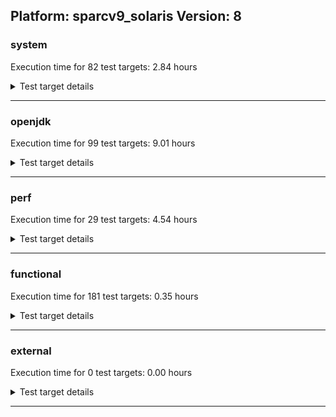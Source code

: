 ## Platform: sparcv9_solaris Version: 8 

###  system
 Execution time for  82  test targets:  2.84  hours
<details><summary>Test target details</summary>

| Test Target Name | Time |
| --- | --- |
| TestJlmRemoteThreadAuth_0 | 1389322.00  ms|
| TestJlmRemoteThreadNoAuth_0 | 1148781.00  ms|
| MiniMix_aot_5m_0 | 833359.00  ms|
| TestJlmRemoteClassAuth_0 | 740210.00  ms|
| TestJlmRemoteClassNoAuth_0 | 690719.00  ms|
| MiniMix_5m_0 | 408147.00  ms|
| ConcurrentLoadTest_5m_0 | 362552.00  ms|
| DBBLoadTest_5m_0 | 323625.00  ms|
| NioLoadTest_5m_0 | 322810.00  ms|
| MathLoadTest_all_5m_0 | 320505.00  ms|
| MathLoadTest_bigdecimal_5m_0 | 319997.00  ms|
| MauveSingleThrdLoad_HS_5m_0 | 318991.00  ms|
| MauveSingleInvocLoad_HS_5m_0 | 318285.00  ms|
| LangLoadTest_5m_0 | 316918.00  ms|
| UtilLoadTest_5m_0 | 316048.00  ms|
| LambdaLoadTest_HS_5m_0 | 315665.00  ms|
| ClassLoadingTest_5m_0 | 315602.00  ms|
| MathLoadTest_autosimd_5m_0 | 315179.00  ms|
| HCRLateAttachWorkload_0 | 278020.00  ms|
| ParallelStreamsLoadTest_HS_0 | 211682.00  ms|
| MauveMultiThrdLoad_5m_0 | 175055.00  ms|
| TestJlmRemoteNotifierProxyAuth_0 | 174661.00  ms|
| OAuthTest_0 | 76083.00  ms|
| TestJlmRemoteMemoryAuth_0 | 48575.00  ms|
| LockingLoadTest_0 | 47930.00  ms|
| TestJlmRemoteMemoryNoAuth_0 | 47288.00  ms|
| TestJlmLocal_0 | 36534.00  ms|
| jcstress_SampleTestBench_0 | 34214.00  ms|
| MachineInfo_0 | 3320.00  ms|
| ClassLoadingTest_5m_1 | 142.00  ms|
| JdiTest_0 | 128.00  ms|
| JdiTest_2 | 128.00  ms|
| JdiTest_1 | 127.00  ms|
| MauveMultiThrdLoad_5m_1 | 126.00  ms|
| MauveSingleInvocLoad_HS_5m_1 | 125.00  ms|
| TestJlmRemoteMemoryAuth_2 | 123.00  ms|
| TestJlmRemoteMemoryNoAuth_2 | 122.00  ms|
| MauveSingleThrdLoad_HS_5m_1 | 122.00  ms|
| TestJlmRemoteMemoryNoAuth_1 | 122.00  ms|
| TestJlmRemoteMemoryAuth_1 | 120.00  ms|
| MathLoadTest_all_5m_1 | 114.00  ms|
| ParallelStreamsLoadTest_HS_1 | 113.00  ms|
| MiniMix_5m_2 | 113.00  ms|
| LangLoadTest_5m_1 | 113.00  ms|
| HCRLateAttachWorkload_1 | 113.00  ms|
| ConcurrentLoadTest_5m_1 | 113.00  ms|
| LangLoadTest_5m_2 | 113.00  ms|
| DBBLoadTest_5m_2 | 113.00  ms|
| MiniMix_5m_1 | 112.00  ms|
| ConcurrentLoadTest_5m_2 | 112.00  ms|
| UtilLoadTest_5m_2 | 112.00  ms|
| UtilLoadTest_5m_1 | 112.00  ms|
| MathLoadTest_all_5m_2 | 112.00  ms|
| LockingLoadTest_2 | 112.00  ms|
| DBBLoadTest_5m_1 | 111.00  ms|
| LockingLoadTest_1 | 111.00  ms|
| HCRLateAttachWorkload_2 | 111.00  ms|
| MauveMultiThrdLoad_5m_2 | 109.00  ms|
| MathLoadTest_autosimd_5m_2 | 107.00  ms|
| TestJlmRemoteThreadAuth_1 | 107.00  ms|
| TestJlmLocal_1 | 107.00  ms|
| MauveSingleInvocLoad_HS_5m_2 | 107.00  ms|
| TestJlmRemoteClassAuth_2 | 107.00  ms|
| TestJlmRemoteClassAuth_1 | 106.00  ms|
| ParallelStreamsLoadTest_HS_2 | 106.00  ms|
| TestJlmRemoteNotifierProxyAuth_1 | 106.00  ms|
| TestJlmRemoteClassNoAuth_1 | 106.00  ms|
| TestJlmRemoteThreadAuth_2 | 106.00  ms|
| MathLoadTest_autosimd_5m_1 | 106.00  ms|
| MathLoadTest_bigdecimal_5m_2 | 106.00  ms|
| MauveSingleThrdLoad_HS_5m_2 | 106.00  ms|
| TestJlmRemoteClassNoAuth_2 | 106.00  ms|
| ClassLoadingTest_5m_2 | 106.00  ms|
| NioLoadTest_5m_2 | 106.00  ms|
| TestJlmRemoteThreadNoAuth_2 | 106.00  ms|
| TestJlmRemoteNotifierProxyAuth_2 | 106.00  ms|
| TestJlmLocal_2 | 106.00  ms|
| MathLoadTest_bigdecimal_5m_1 | 106.00  ms|
| LambdaLoadTest_HS_5m_2 | 105.00  ms|
| TestJlmRemoteThreadNoAuth_1 | 105.00  ms|
| NioLoadTest_5m_1 | 105.00  ms|
| LambdaLoadTest_HS_5m_1 | 105.00  ms|
</details>

---

###  openjdk
 Execution time for  99  test targets:  9.01  hours
<details><summary>Test target details</summary>

| Test Target Name | Time |
| --- | --- |
| jdk_util_0 | 6381100.00  ms|
| hotspot_jre_0 | 4610816.00  ms|
| jdk_jfr_0 | 4017911.00  ms|
| jdk_lang_0 | 2132529.00  ms|
| jdk_security4_0 | 1522599.00  ms|
| jdk_rmi_0 | 1364164.00  ms|
| jdk_nio_0 | 1351264.00  ms|
| jdk_jdi_jdk8_0 | 1297645.00  ms|
| jdk_tools_0 | 1277542.00  ms|
| jdk_math_0 | 1141693.00  ms|
| jdk_jmx_0 | 1114452.00  ms|
| jdk_net_0 | 995337.00  ms|
| jdk_beans_0 | 948293.00  ms|
| jdk_instrument_0 | 861568.00  ms|
| jdk_security1_0 | 827394.00  ms|
| jdk_other_0 | 560942.00  ms|
| jdk_imageio_0 | 422921.00  ms|
| jdk_time_0 | 391810.00  ms|
| hotspot_custom_0 | 310021.00  ms|
| jdk_security2_0 | 298662.00  ms|
| jdk_management_0 | 222468.00  ms|
| jdk_io_0 | 180057.00  ms|
| jdk_text_0 | 102907.00  ms|
| jdk_custom_0 | 66361.00  ms|
| hotspot_gc_0 | 12934.00  ms|
| hotspot_serviceability_0 | 7674.00  ms|
| hotspot_compiler_0 | 6999.00  ms|
| hotspot_runtime_0 | 6852.00  ms|
| jdk_jdi_jdk8_2 | 107.00  ms|
| jdk_jdi_jdk8_1 | 106.00  ms|
| jdk_util_1 | 105.00  ms|
| jdk_math_1 | 105.00  ms|
| jdk_lang_2 | 105.00  ms|
| jdk_lang_1 | 105.00  ms|
| jdk_util_2 | 105.00  ms|
| jdk_math_2 | 105.00  ms|
| hotspot_serviceability_1 | 80.00  ms|
| jdk_security3_1 | 46.00  ms|
| jdk_awt_1 | 46.00  ms|
| jdk_awt_0 | 45.00  ms|
| jdk_sound_0 | 45.00  ms|
| jdk_awt_2 | 45.00  ms|
| jdk_security3_0 | 44.00  ms|
| jdk_sound_1 | 43.00  ms|
| jdk_2d_2 | 43.00  ms|
| jdk_custom_1 | 43.00  ms|
| jdk_2d_1 | 42.00  ms|
| jdk_io_1 | 42.00  ms|
| jdk_sound_2 | 42.00  ms|
| jdk_swing_1 | 42.00  ms|
| jdk_swing_0 | 42.00  ms|
| jdk_swing_2 | 41.00  ms|
| jdk_jmx_1 | 41.00  ms|
| jdk_other_1 | 41.00  ms|
| jdk_2d_0 | 41.00  ms|
| jdk_security1_1 | 40.00  ms|
| jdk_tools_1 | 40.00  ms|
| jdk_net_1 | 40.00  ms|
| jdk_rmi_1 | 40.00  ms|
| jdk_security4_1 | 40.00  ms|
| jdk_security3_2 | 39.00  ms|
| jdk_time_1 | 39.00  ms|
| jdk_jmx_2 | 39.00  ms|
| jdk_nio_1 | 39.00  ms|
| jdk_security4_2 | 38.00  ms|
| hotspot_jre_2 | 38.00  ms|
| hotspot_runtime_1 | 38.00  ms|
| jdk_text_1 | 38.00  ms|
| jdk_time_2 | 38.00  ms|
| jdk_security1_2 | 38.00  ms|
| jdk_security2_1 | 38.00  ms|
| jdk_net_2 | 38.00  ms|
| jdk_other_2 | 38.00  ms|
| jdk_io_2 | 38.00  ms|
| jdk_jfr_1 | 38.00  ms|
| hotspot_custom_2 | 38.00  ms|
| jdk_tools_2 | 38.00  ms|
| jdk_custom_2 | 38.00  ms|
| jdk_text_2 | 37.00  ms|
| jdk_security2_2 | 37.00  ms|
| hotspot_gc_2 | 37.00  ms|
| hotspot_serviceability_2 | 37.00  ms|
| jdk_rmi_2 | 37.00  ms|
| jdk_nio_2 | 37.00  ms|
| jdk_beans_1 | 37.00  ms|
| hotspot_gc_1 | 37.00  ms|
| jdk_imageio_1 | 37.00  ms|
| hotspot_runtime_2 | 37.00  ms|
| hotspot_compiler_1 | 37.00  ms|
| jdk_beans_2 | 37.00  ms|
| hotspot_jre_1 | 37.00  ms|
| jdk_management_1 | 37.00  ms|
| jdk_management_2 | 37.00  ms|
| langtools_custom_2 | 37.00  ms|
| hotspot_compiler_2 | 36.00  ms|
| jdk_imageio_2 | 36.00  ms|
| jdk_jfr_2 | 36.00  ms|
| jdk_instrument_2 | 36.00  ms|
| jdk_instrument_1 | 35.00  ms|
</details>

---

###  perf
 Execution time for  29  test targets:  4.54  hours
<details><summary>Test target details</summary>

| Test Target Name | Time |
| --- | --- |
| renaissance-fj-kmeans_0 | 3127260.00  ms|
| renaissance-als_0 | 2787809.00  ms|
| renaissance-movie-lens_0 | 2381888.00  ms|
| renaissance-future-genetic_0 | 1432564.00  ms|
| renaissance-gauss-mix_0 | 1070616.00  ms|
| renaissance-chi-square_0 | 1069319.00  ms|
| renaissance-mnemonics_0 | 879813.00  ms|
| renaissance-par-mnemonics_0 | 739524.00  ms|
| renaissance-dec-tree_0 | 736311.00  ms|
| renaissance-log-regression_0 | 502026.00  ms|
| dacapo-eclipse_0 | 408650.00  ms|
| renaissance-philosophers_0 | 405936.00  ms|
| renaissance-finagle-http_0 | 345144.00  ms|
| dacapo-h2_0 | 173120.00  ms|
| dacapo-jython_0 | 103721.00  ms|
| dacapo-avrora_0 | 39486.00  ms|
| dacapo-sunflow_0 | 35922.00  ms|
| dacapo-xalan_0 | 30345.00  ms|
| dacapo-pmd_0 | 27754.00  ms|
| dacapo-fop_0 | 15706.00  ms|
| dacapo-luindex_0 | 14763.00  ms|
| renaissance-scala-kmeans_0 | 9026.00  ms|
| renaissance-akka-uct_0 | 131.00  ms|
| renaissance-naive-bayes_0 | 128.00  ms|
| dacapo-lusearch-fix_0 | 128.00  ms|
| IdleMicrobenchmark_HS_0 | 121.00  ms|
| renaissance-db-shootout_0 | 99.00  ms|
| renaissance-finagle-chirper_0 | 99.00  ms|
| dacapo-tomcat_0 | 96.00  ms|
</details>

---

###  functional
 Execution time for  181  test targets:  0.35  hours
<details><summary>Test target details</summary>

| Test Target Name | Time |
| --- | --- |
| MBCS_Tests_charsets8_0 | 1228772.00  ms|
| SecurityTests_0 | 11705.00  ms|
| cmdLineTester_libpathTestRtfChild_0 | 5798.00  ms|
| IllegalAccessProtectedMethodTest_0 | 4138.00  ms|
| testXXArgumentTesting_0 | 4125.00  ms|
| testExample_0 | 125.00  ms|
| SyntheticGCWorkload_TestCase_0 | 124.00  ms|
| MBCS_Tests_file_ko_windows_0 | 120.00  ms|
| cmdLineTester_classesdbgddrext_zos_0 | 113.00  ms|
| MBCS_Tests_scanner_ja_JP_linux_0 | 106.00  ms|
| MBCS_Tests_file_KO_KR.aix_0 | 105.00  ms|
| MBCS_Tests_file_ZH_CN.aix_0 | 104.00  ms|
| MBCS_Tests_nio_JA_JP_aix_0 | 104.00  ms|
| MBCS_Tests_regex_ZH_CN_aix_0 | 104.00  ms|
| MBCS_Tests_urlclassloader_ja_JP_linux_0 | 104.00  ms|
| MBCS_Tests_nio_tw_windows_0 | 103.00  ms|
| MBCS_Tests_Compiler_ZH_CN_aix_0 | 103.00  ms|
| MBCS_Tests_IDN_KO_KR_aix_0 | 103.00  ms|
| MBCS_Tests_urlclassloader_zh_CN_linux_0 | 103.00  ms|
| MBCS_Tests_file_tw_windows_0 | 103.00  ms|
| MBCS_Tests_file_ko_KR.aix_0 | 102.00  ms|
| MBCS_Tests_file_windows_0 | 102.00  ms|
| MBCS_Tests_coin_ko_KR_aix_0 | 102.00  ms|
| MBCS_Tests_file_ko_KR_linux_0 | 102.00  ms|
| MBCS_Tests_regex_cn_windows_0 | 102.00  ms|
| MBCS_Tests_regex_ja_JP_linux_0 | 102.00  ms|
| MBCS_Tests_codepage_zh_CN_linux_0 | 102.00  ms|
| MBCS_Tests_nio_ZH_TW_aix_0 | 102.00  ms|
| MBCS_Tests_IDN_ZH_CN_aix_0 | 102.00  ms|
| MBCS_Tests_urlclassloader_ja_windows_0 | 102.00  ms|
| MBCS_Tests_nio_ja_JP_linux_0 | 102.00  ms|
| MBCS_Tests_Compiler_ZH_TW_aix_0 | 102.00  ms|
| MBCS_Tests_Compiler_JA_JP_aix_0 | 102.00  ms|
| MBCS_Tests_regex_ja_windows_0 | 102.00  ms|
| MBCS_Tests_jdbc41_zh_CN_linux_0 | 102.00  ms|
| MBCS_Tests_Compiler_KO_KR_aix_0 | 102.00  ms|
| MBCS_Tests_Compiler_ja_JP_linux_0 | 102.00  ms|
| MBCS_Tests_Compiler_zh_CN_linux_0 | 101.00  ms|
| MBCS_Tests_codepage_ZH_CN_aix_0 | 101.00  ms|
| MBCS_Tests_regex_ko_windows_0 | 101.00  ms|
| MBCS_Tests_scanner_ko_KR_aix_0 | 101.00  ms|
| MBCS_Tests_regex_ZH_TW_aix_0 | 101.00  ms|
| MBCS_Tests_coin_zh_CN_linux_0 | 101.00  ms|
| MBCS_Tests_pref_ko_KR_aix_0 | 101.00  ms|
| MBCS_Tests_urlclassloader_ko_KR_linux_0 | 101.00  ms|
| MBCS_Tests_jdbc41_JA_JP_aix_0 | 101.00  ms|
| MBCS_Tests_nio_windows_0 | 101.00  ms|
| MBCS_Tests_file_cn_windows_0 | 101.00  ms|
| MBCS_Tests_regex_ko_KR_linux_0 | 101.00  ms|
| MBCS_Tests_regex_zh_CN_linux_0 | 101.00  ms|
| MBCS_Tests_pref_ko_KR_linux_0 | 101.00  ms|
| MBCS_Tests_nio_ko_windows_0 | 101.00  ms|
| MBCS_Tests_coin_windows_0 | 101.00  ms|
| MBCS_Tests_scanner_ZH_TW_aix_0 | 101.00  ms|
| MBCS_Tests_file_ja_JP_linux_0 | 101.00  ms|
| MBCS_Tests_coin_ZH_TW_aix_0 | 101.00  ms|
| MBCS_Tests_env_KO_KR_aix_0 | 101.00  ms|
| MBCS_Tests_annotation_zh_CN_linux_0 | 101.00  ms|
| MBCS_Tests_pref_ja_JP_linux_0 | 101.00  ms|
| MBCS_Tests_regex_KO_KR_aix_0 | 101.00  ms|
| MBCS_Tests_env_windows_0 | 101.00  ms|
| MBCS_Tests_IDN_ZH_TW_aix_0 | 101.00  ms|
| MBCS_Tests_jdbc41_zh_TW_linux_0 | 101.00  ms|
| MBCS_Tests_nio_cn_windows_0 | 101.00  ms|
| MBCS_Tests_jdbc41_KO_KR_aix_0 | 101.00  ms|
| MBCS_Tests_IDN_windows_0 | 101.00  ms|
| MBCS_Tests_scanner_KO_KR_aix_0 | 101.00  ms|
| MBCS_Tests_annotation_JA_JP_aix_0 | 101.00  ms|
| MBCS_Tests_IDN_ko_windows_0 | 101.00  ms|
| MBCS_Tests_IDN_ja_windows_0 | 101.00  ms|
| MBCS_Tests_jdbc41_cn_windows_0 | 101.00  ms|
| MBCS_Tests_pref_ja_windows_0 | 101.00  ms|
| MBCS_Tests_regex_tw_windows_0 | 101.00  ms|
| MBCS_Tests_urlclassloader_cn_windows_0 | 101.00  ms|
| MBCS_Tests_scanner_zh_CN_linux_0 | 101.00  ms|
| MBCS_Tests_pref_cn_windows_0 | 101.00  ms|
| MBCS_Tests_env_ZH_TW_aix_0 | 101.00  ms|
| MBCS_Tests_annotation_KO_KR_aix_0 | 101.00  ms|
| MBCS_Tests_scanner_ko_KR_linux_0 | 101.00  ms|
| MBCS_Tests_codepage_ZH_TW_aix_0 | 101.00  ms|
| MBCS_Tests_nio_zh_TW_linux_0 | 100.00  ms|
| MBCS_Tests_scanner_JA_JP_aix_0 | 100.00  ms|
| MBCS_Tests_urlclassloader_ZH_TW_aix_0 | 100.00  ms|
| MBCS_Tests_IDN_cn_windows_0 | 100.00  ms|
| MBCS_Tests_coin_ZH_CN_aix_0 | 100.00  ms|
| MBCS_Tests_env_JA_JP_aix_0 | 100.00  ms|
| MBCS_Tests_nio_ja_windows_0 | 100.00  ms|
| MBCS_Tests_Compiler_zh_TW_linux_0 | 100.00  ms|
| MBCS_Tests_urlclassloader_JA_JP_aix_0 | 100.00  ms|
| MBCS_Tests_Compiler_windows_0 | 100.00  ms|
| MBCS_Tests_scanner_cn_windows_0 | 100.00  ms|
| MBCS_Tests_urlclassloader_tw_windows_0 | 100.00  ms|
| MBCS_Tests_regex_JA_JP_aix_0 | 100.00  ms|
| MBCS_Tests_regex_zh_TW_linux_0 | 100.00  ms|
| MBCS_Tests_jdbc41_ZH_TW_aix_0 | 100.00  ms|
| MBCS_Tests_pref_zh_CN_linux_0 | 100.00  ms|
| MBCS_Tests_IDN_zh_CN_linux_0 | 100.00  ms|
| MBCS_Tests_codepage_ko_windows_0 | 100.00  ms|
| MBCS_Tests_file_zh_TW_linux_0 | 100.00  ms|
| MBCS_Tests_pref_zh_TW_linux_0 | 100.00  ms|
| MBCS_Tests_env_ko_KR_aix_0 | 100.00  ms|
| MBCS_Tests_codepage_ja_windows_0 | 100.00  ms|
| MBCS_Tests_file_zh_CN_linux_0 | 100.00  ms|
| MBCS_Tests_scanner_windows_0 | 100.00  ms|
| MBCS_Tests_env_zh_CN_linux_0 | 100.00  ms|
| MBCS_Tests_file_JA_JP.aix_0 | 100.00  ms|
| MBCS_Tests_nio_ko_KR_linux_0 | 100.00  ms|
| MBCS_Tests_IDN_ja_JP_linux_0 | 100.00  ms|
| MBCS_Tests_annotation_ko_KR_linux_0 | 100.00  ms|
| MBCS_Tests_codepage_windows_0 | 100.00  ms|
| MBCS_Tests_annotation_ZH_CN_aix_0 | 100.00  ms|
| MBCS_Tests_pref_ZH_TW_aix_0 | 100.00  ms|
| MBCS_Tests_Compiler_ko_KR_linux_0 | 100.00  ms|
| MBCS_Tests_codepage_cn_windows_0 | 100.00  ms|
| MBCS_Tests_annotation_ja_JP_linux_0 | 100.00  ms|
| MBCS_Tests_coin_cn_windows_0 | 100.00  ms|
| MBCS_Tests_coin_ko_KR_linux_0 | 100.00  ms|
| MBCS_Tests_annotation_ko_KR_aix_0 | 100.00  ms|
| MBCS_Tests_env_ja_JP_linux_0 | 100.00  ms|
| MBCS_Tests_regex_windows_0 | 100.00  ms|
| MBCS_Tests_env_zh_TW_linux_0 | 100.00  ms|
| MBCS_Tests_urlclassloader_ko_windows_0 | 100.00  ms|
| MBCS_Tests_coin_KO_KR_aix_0 | 100.00  ms|
| MBCS_Tests_nio_zh_CN_linux_0 | 100.00  ms|
| MBCS_Tests_jdbc41_ja_JP_linux_0 | 100.00  ms|
| MBCS_Tests_file_ZH_TW.aix_0 | 100.00  ms|
| MBCS_Tests_codepage_KO_KR_aix_0 | 100.00  ms|
| MBCS_Tests_file_ja_windows_0 | 100.00  ms|
| MBCS_Tests_coin_zh_TW_linux_0 | 100.00  ms|
| MBCS_Tests_coin_JA_JP_aix_0 | 100.00  ms|
| MBCS_Tests_annotation_windows_0 | 100.00  ms|
| MBCS_Tests_scanner_tw_windows_0 | 100.00  ms|
| MBCS_Tests_coin_ja_JP_linux_0 | 100.00  ms|
| MBCS_Tests_annotation_zh_TW_linux_0 | 100.00  ms|
| MBCS_Tests_pref_ko_windows_0 | 100.00  ms|
| MBCS_Tests_IDN_JA_JP_aix_0 | 100.00  ms|
| MBCS_Tests_nio_KO_KR_aix_0 | 100.00  ms|
| MBCS_Tests_scanner_ko_windows_0 | 100.00  ms|
| MBCS_Tests_codepage_ja_JP_linux_0 | 100.00  ms|
| MBCS_Tests_nio_ZH_CN_aix_0 | 100.00  ms|
| MBCS_Tests_pref_windows_0 | 100.00  ms|
| MBCS_Tests_pref_tw_windows_0 | 100.00  ms|
| MBCS_Tests_urlclassloader_ZH_CN_aix_0 | 100.00  ms|
| MBCS_Tests_codepage_JA_JP_aix_0 | 100.00  ms|
| MBCS_Tests_regex_ko_KR_aix_0 | 100.00  ms|
| MBCS_Tests_Compiler_ko_KR_aix_0 | 100.00  ms|
| MBCS_Tests_jdbc41_ja_windows_0 | 100.00  ms|
| MBCS_Tests_jdbc41_ko_KR_aix_0 | 100.00  ms|
| MBCS_Tests_jdbc41_Zh_CN_aix_0 | 100.00  ms|
| MBCS_Tests_jdbc41_tw_windows_0 | 100.00  ms|
| MBCS_Tests_urlclassloader_windows_0 | 100.00  ms|
| MBCS_Tests_coin_tw_windows_0 | 99.00  ms|
| MBCS_Tests_pref_KO_KR_aix_0 | 99.00  ms|
| MBCS_Tests_codepage_tw_windows_0 | 99.00  ms|
| MBCS_Tests_IDN_zh_TW_linux_0 | 99.00  ms|
| MBCS_Tests_env_ko_KR_linux_0 | 99.00  ms|
| MBCS_Tests_scanner_ZH_CN_aix_0 | 99.00  ms|
| MBCS_Tests_urlclassloader_ko_KR_aix_0 | 99.00  ms|
| MBCS_Tests_jdbc41_ko_KR_linux_0 | 99.00  ms|
| MBCS_Tests_pref_JA_JP_aix_0 | 99.00  ms|
| MBCS_Tests_codepage_ko_KR_linux_0 | 99.00  ms|
| MBCS_Tests_scanner_ja_windows_0 | 99.00  ms|
| MBCS_Tests_IDN_tw_windows_0 | 99.00  ms|
| MBCS_Tests_jdbc41_windows_0 | 99.00  ms|
| MBCS_Tests_pref_ZH_CN_aix_0 | 99.00  ms|
| MBCS_Tests_coin_ja_windows_0 | 99.00  ms|
| MBCS_Tests_jdbc41_ZH_CN_aix_0 | 99.00  ms|
| MBCS_Tests_annotation_ZH_TW_aix_0 | 99.00  ms|
| MBCS_Tests_coin_ko_windows_0 | 99.00  ms|
| MBCS_Tests_urlclassloader_zh_TW_linux_0 | 99.00  ms|
| MBCS_Tests_urlclassloader_KO_KR_aix_0 | 99.00  ms|
| MBCS_Tests_env_ZH_CN_aix_0 | 99.00  ms|
| MBCS_Tests_codepage_zh_TW_linux_0 | 99.00  ms|
| MBCS_Tests_IDN_ko_KR_linux_0 | 99.00  ms|
| MBCS_Tests_annotation_Zh_CN_aix_0 | 99.00  ms|
| MBCS_Tests_jdbc41_ko_windows_0 | 99.00  ms|
| MBCS_Tests_scanner_zh_TW_linux_0 | 98.00  ms|
| MBCS_Tests_annotation_Ja_JP_aix_0 | 40.00  ms|
| MBCS_Tests_jdbc41_Ja_JP_aix_0 | 38.00  ms|
| MBCS_Tests_jdbc41_Zh_TW_aix_0 | 37.00  ms|
| MBCS_Tests_annotation_Zh_TW_aix_0 | 37.00  ms|
</details>

---

###  external
 Execution time for  0  test targets:  0.00  hours
<details><summary>Test target details</summary>

| Test Target Name | Time |
| --- | --- |
</details>

---
